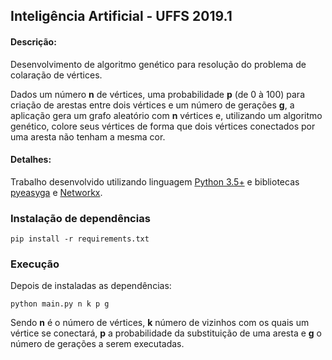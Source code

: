 ## Inteligência Artificial - UFFS 2019.1

#### Descrição:
Desenvolvimento de algoritmo genético para resolução do problema de colaração de vértices.

Dados um número __n__ de vértices, uma probabilidade __p__ (de 0 à 100) para criação de arestas entre dois vértices e um número de gerações __g__, a aplicação gera um grafo aleatório com __n__ vértices e, utilizando um algoritmo genético, colore seus vértices de forma que dois vértices conectados por uma aresta não tenham a mesma cor.

#### Detalhes:
Trabalho desenvolvido utilizando linguagem [Python 3.5+](https://www.python.org/) e bibliotecas [pyeasyga](https://github.com/remiomosowon/pyeasyga) e [Networkx](https://networkx.github.io/).

### Instalação de dependências
```
pip install -r requirements.txt
```

### Execução
Depois de instaladas as dependências:
```
python main.py n k p g
```
Sendo __n__ é o número de vértices, __k__ número de vizinhos com os quais um vértice se conectará, __p__ a probabilidade da substituição de uma aresta e __g__ o número de gerações a serem executadas.
